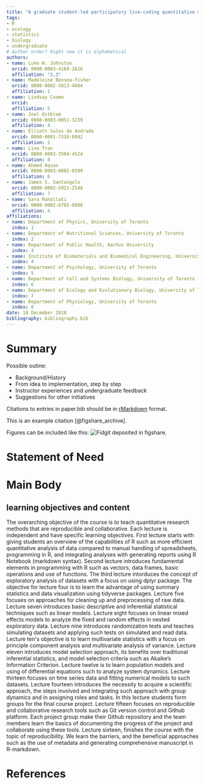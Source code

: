 ```yaml
---
title: "A graduate student-led participatory live-coding quantitative methods course in R: Experiences on initiating, developing, and teaching"
tags:
- R
- ecology
- statistics
- biology
- undergraduate
# Author order? Right now it is alphabetical
authors:
- name: Luke W. Johnston
  orcid: 0000-0003-4169-2616
  affiliation: "2,3"
- name: Madeleine Bonsma-Fisher
  orcid: 0000-0002-5813-4664
  affiliation: 1
- name: Lindsay Coome
  orcid:
  affiliation: 5
- name: Joel Ostblom
  orcid: 0000-0003-0051-3239
  affiliation: 4
- name: Elliott Sales de Andrade
  orcid: 0000-0001-7310-8942
  affiliation: 1
- name: Lina Tran
  orcid: 0000-0003-3504-4524
  affiliation: 8
- name: Ahmed Hasan
  orcid: 0000-0003-0002-8399
  affiliation: 6
- name: James S. Santangelo
  orcid: 0000-0002-5921-2548
  affiliation: 7
- name: Sara Mahallati
  orcid: 0000-0002-6765-0898
  affiliation: 4
affiliations:
- name: Department of Physics, University of Toronto
  index: 1
- name: Department of Nutritional Sciences, University of Toronto
  index: 2
- name: Department of Public Health, Aarhus University
  index: 3
- name: Institute of Biomaterials and Biomedical Engineering, University of Toronto
  index: 4
- name: Department of Psychology, University of Toronto
  index: 5
- name: Department of Cell and Systems Biology, University of Toronto
  index: 6
- name: Department of Ecology and Evolutionary Biology, University of Toronto
  index: 7
- name: Department of Physiology, University of Toronto
  index: 8
date: 18 December 2018
bibliography: bibliography.bib
---
```


# Summary

Possible outine:
- Background/History
- From idea to implementation, step by step
- Instructor experiences and undergraduate feedback
- Suggestions for other initiatives

Citations to entries in paper.bib should be in
[rMarkdown](http://rmarkdown.rstudio.com/authoring_bibliographies_and_citations.html)
format.

This is an example citation [@figshare_archive].

Figures can be included like this: ![Fidgit deposited in figshare.](figshare_article.png)

# Statement of Need

# Main Body

## learning objectives and content
The overarching objective of the course is to teach quantitative research methods that are reproducible and collaborative. Each lecture is independent and have specific learning objectives. First lecture starts with giving students an overview of the capabilities of R such as more efficient quantitative analysis of data compared to manual handling of spreadsheets, programming in R, and integrating analyses with generating reports using R Notebook (markdown syntax). Second lecture introduces fundamental elements in programming with R such as vectors, data frames, basic operations and use of functions. The third lecture intorduces the concept of exploratory analysis of datasets with a focus on using dplyr package. The objective for lecture four is to learn the advantage of using summary statistics and data visualization using tidyverse packages. Lecture five focuses on approaches for cleaning up and preprocessing of raw data. Lecture seven introduces basic descriptive and inferential statistical techniques such as linear models. Lecture eight focuses on linear mixed effects models to analyze the fixed and random effects in nested exploratory data. Lecture nine introduces randomization tests and teaches simulating datasets and applying such tests on simulated and read data. Lecture ten's objective is to learn multivariate statistics with a focus on principle component analysis and multivariate analysis of variance. Lecture eleven introduces model selection approach, its benefits over traditional inferential statistics, and model selection criteria such as Akaike’s Information Criterion. Lecture twelve is to learn population models and using of differential equations such to analyze system dynamics. Lecture thirteen focuses on time series data and fitting numerical models to such datasets. Lecture fourteen introduces the necessity to acquire a scientific approach, the steps involved and integrating such approach with group dynamics and in assigning roles and tasks. In this lecture students form groups for the final course project. Lecture fifteen focuses on reproducible and collaborative research tools such as Git version control and Github platform. Each project group make their Github repository and the team members learn the basics of documenting the progress of the project and collaborate using these tools. Lecture sixteen, finishes the course with the topic of reproducibility. We learn the barriers, and the beneficial approaches such as the use of metadata and generating comprehensive manuscript in R-markdown. 


# References

